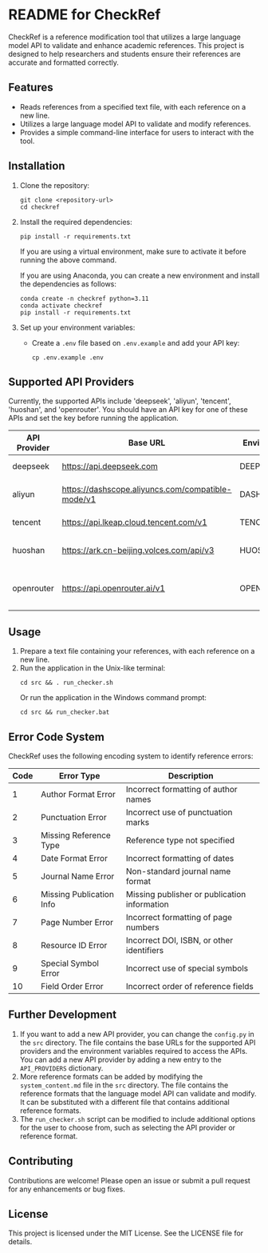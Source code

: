 # README for CheckRef

CheckRef is a reference modification tool that utilizes a large language model API to validate and enhance academic references. This project is designed to help researchers and students ensure their references are accurate and formatted correctly.

## Features

- Reads references from a specified text file, with each reference on a new line.
- Utilizes a large language model API to validate and modify references.
- Provides a simple command-line interface for users to interact with the tool.

## Installation

1. Clone the repository:
   ```
   git clone <repository-url>
   cd checkref
   ```

2. Install the required dependencies:
   ```
   pip install -r requirements.txt
   ```
   If you are using a virtual environment, make sure to activate it before running the above command.

   If you are using Anaconda, you can create a new environment and install the dependencies as follows:
   ```
   conda create -n checkref python=3.11
   conda activate checkref
   pip install -r requirements.txt
   ```

3. Set up your environment variables:
   - Create a `.env` file based on `.env.example` and add your API key:
      ```
      cp .env.example .env
      ``` 

## Supported API Providers
   Currently, the supported APIs include 'deepseek', 'aliyun', 'tencent', 'huoshan', and 'openrouter'. You should have an API key for one of these APIs and set the key before running the application.

| API Provider | Base URL | Environment Variable | Available Models |
|-------------|----------|---------------------|-----------------|
| deepseek | https://api.deepseek.com | DEEPSEEK_API_KEY | deepseek-chat, deepseek-reasoning |
| aliyun | https://dashscope.aliyuncs.com/compatible-mode/v1 | DASHSCOPE_API_KEY | deepseek-r1, deepseek-v3, qwen-max, qwen-turbo |
| tencent | https://api.lkeap.cloud.tencent.com/v1 | TENCENT_API_KEY | deepseek-r1, deepseek-v3 |
| huoshan | https://ark.cn-beijing.volces.com/api/v3 | HUOSHAN_API_KEY | deepseek-r1-250120, deepseek-v3-241226 |
| openrouter | https://api.openrouter.ai/v1 | OPENROUTER_API_KEY | deepseek/deepseek-chat-v3-0324:free, deepseek/deepseek-r1-zero:free |

## Usage

1. Prepare a text file containing your references, with each reference on a new line.
2. Run the application in the Unix-like terminal:
   ```
   cd src && . run_checker.sh
   ```
   Or run the application in the Windows command prompt:
   ```
   cd src && run_checker.bat
   ```

## Error Code System

CheckRef uses the following encoding system to identify reference errors:

| Code | Error Type              | Description                                       |
|------|-------------------------|---------------------------------------------------|
| 1    | Author Format Error     | Incorrect formatting of author names              |
| 2    | Punctuation Error       | Incorrect use of punctuation marks                |
| 3    | Missing Reference Type  | Reference type not specified                      |
| 4    | Date Format Error       | Incorrect formatting of dates                     |
| 5    | Journal Name Error      | Non-standard journal name format                  |
| 6    | Missing Publication Info| Missing publisher or publication information      |
| 7    | Page Number Error       | Incorrect formatting of page numbers              |
| 8    | Resource ID Error       | Incorrect DOI, ISBN, or other identifiers         |
| 9    | Special Symbol Error    | Incorrect use of special symbols                  |
| 10   | Field Order Error       | Incorrect order of reference fields               |

## Further Development
1. If you want to add a new API provider, you can change the `config.py` in the `src` directory. The file contains the base URLs for the supported API providers and the environment variables required to access the APIs. You can add a new API provider by adding a new entry to the `API_PROVIDERS` dictionary.
2. More reference formats can be added by modifying the `system_content.md` file in the `src` directory. The file contains the reference formats that the language model API can validate and modify. It can be substituted with a different file that contains additional reference formats.
3. The `run_checker.sh` script can be modified to include additional options for the user to choose from, such as selecting the API provider or reference format.

## Contributing

Contributions are welcome! Please open an issue or submit a pull request for any enhancements or bug fixes.

## License

This project is licensed under the MIT License. See the LICENSE file for details.